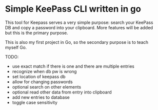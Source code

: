 # Simple KeePass CLI written in go

This tool for Keepass serves a very simple purpose:  search your KeePass DB and copy
a password into your clipboard.  More features will be added but this is the primary
purpose.

This is also my first project in Go, so the secondary purpose is to teach myself Go.

TODO:

* use exact match if there is one and there are multiple entries
* recognize when db pw is wrong
* set location of keepass db
* allow for changing passwords
* optional search on other elements
* optional read other data from entry into clipboard
* add new entries to database
* toggle case sensitivity
